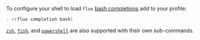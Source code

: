 To configure your shell to load `flux` [bash completions](./cmd/flux_completion_bash.md) add to your profile:

```sh
. <(flux completion bash)
```
[`zsh`](./cmd/flux_completion_zsh.md), [`fish`](./cmd/flux_completion_fish.md),
and [`powershell`](./cmd/flux_completion_powershell.md)
are also supported with their own sub-commands.
